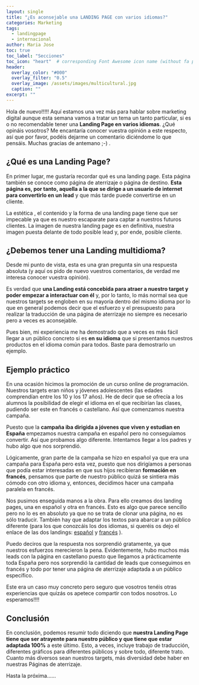 ```yaml
---
layout: single
title: "¿Es aconsejable una LANDING PAGE con varios idiomas?"
categories: Marketing
tags:
  - landingpage
  - internacional
author: Maria Jose
toc: true
toc_label: "Secciones"
toc_icon: "heart"  # corresponding Font Awesome icon name (without fa prefix)
header:
  overlay_color: "#000"
  overlay_filter: "0.5"
  overlay_image: /assets/images/multicultural.jpg
  caption: ""
excerpt: ""
---
```


Hola de nuevo!!!!! Aquí estamos una vez más para hablar sobre marketing digital aunque esta semana vamos a tratar un tema un tanto particular, si es o no recomendable tener una **Landing Page en varios idiomas**. ¿Qué opináis vosotros? Me encantaría conocer vuestra opinión a este respecto, así que por favor, podéis dejarme un comentario diciéndome lo que pensáis. Muchas gracias de antemano ;-) .

## ¿Qué es una Landing Page?

En primer lugar, me gustaría recordar qué es una landing page. Esta página también se conoce como  página de aterrizaje o página de destino. **Esta página es, por tanto, aquella a la que se dirige a un usuario de internet para convertirlo en un lead** y que más tarde puede convertirse en un cliente. 

La estética , el contenido y la forma de una landing page tiene que ser impecable ya que es nuestro escaparate para captar a nuestros futuros clientes. La imagen de nuestra landing page es en definitiva, nuestra imagen puesta delante de todo posible lead y, por ende, posible cliente.

## ¿Debemos tener una Landing multidioma?

Desde mi punto de vista, esta es una gran pregunta sin una respuesta absoluta (y aquí os pido de nuevo vuestros comentarios, de verdad me interesa conocer vuestra opinión). 

Es verdad que **una Landing está concebida para atraer a nuestro target y poder empezar a interactuar con él** y, por lo tanto, lo más normal sea que nuestros targets se engloben en su mayoría dentro del mismo idioma por lo que en general podemos decir que el esfuerzo y el presupuesto para realizar la traducción de una página de aterrizaje no siempre es necesario pero a veces es aconsejable.

Pues bien, mi experiencia me ha demostrado que a veces es más fácil llegar a un público concreto si es **en su idioma** que si presentamos nuestros productos en el idioma común para todos. Baste para demostrarlo un ejemplo.

## Ejemplo práctico

En una ocasión hicimos la promoción de un curso online de programación. Nuestros targets eran niños y jóvenes adolescentes (las edades comprendían entre los 10 y los 17 años). He de decir que se ofrecía a los alumnos la posibilidad de elegir el idioma en el que recibirían las clases, pudiendo ser este en francés o castellano. Así que comenzamos nuestra campaña.

Puesto que la **campaña iba dirigida a jóvenes que viven y estudian en España** empezamos nuestra campaña en español pero no conseguíamos convertir. Así que probamos algo diferente. Intentamos llegar a los padres y hubo algo que nos sorprendió.

Lógicamente, gran parte de la campaña se hizo en español ya que era una campaña para España pero esta vez, puesto que nos dirigíamos a personas que podía estar interesadas en que sus hijos recibieran **formación en francés**, pensamos que parte de nuestro público quizá se sintiera más cómodo con otro idioma y, entonces, decidimos hacer una campaña paralela en francés. 

Nos pusimos enseguida manos a la obra. Para ello creamos dos landing pages, una en español y otra en francés. Esto es algo que parece sencillo pero no lo es en absoluto ya que no se trata de clonar una página, no es sólo  traducir. También hay que adaptar los textos para abarcar a un público diferente (para los que conozcáis los dos idiomas, si queréis os dejo el enlace de las dos landings: [español](https://ingeheris.github.io/learning/) y [francés](https://ingeheris.github.io/learning/index_fr.html) ).

Puedo deciros que la respuesta nos sorprendió gratamente, ya que nuestros esfuerzos merecieron la pena. Evidentemente, hubo muchos más leads con la página en castellano puesto que llegamos a prácticamente toda España pero nos sorprendió la cantidad de leads que conseguimos en francés y todo por tener una página de aterrizaje adaptada a un público específico. 

Este era un caso muy concreto pero seguro que vosotros tenéis otras experiencias que quizás os apetece compartir con todos nosotros. Lo esperamos!!!!

## Conclusión

En conclusión, podemos resumir todo diciendo que **nuestra Landing Page tiene que ser atrayente para nuestro público y que tiene que estar adaptada 100%** a este último. Esto, a veces, incluye trabajo de traducción, diferentes gráficos para diferentes públicos y sobre todo, diferente trato. Cuanto más diversos sean nuestros targets, más diversidad debe haber en nuestras Páginas de aterrizaje. 

Hasta la próxima…...
